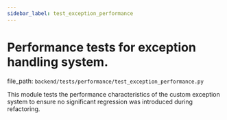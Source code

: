 ```yaml
---
sidebar_label: test_exception_performance
---
```


# Performance tests for exception handling system.

  file_path: `backend/tests/performance/test_exception_performance.py`

This module tests the performance characteristics of the custom exception
system to ensure no significant regression was introduced during refactoring.
